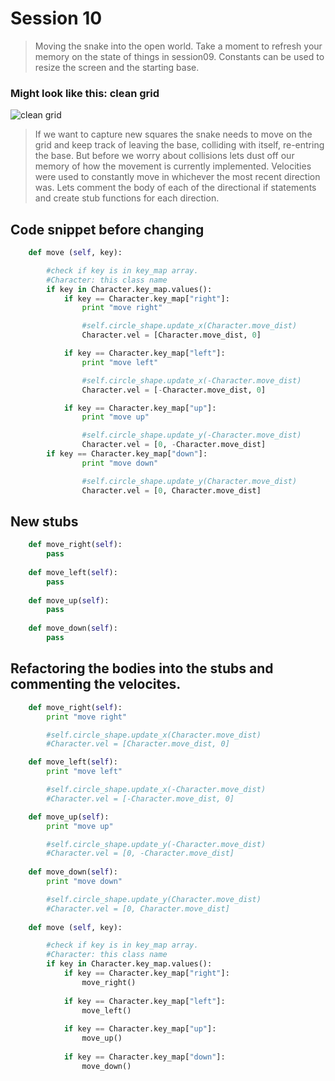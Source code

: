 # Session 10
> Moving the snake into the open world. Take a moment to refresh your memory on the state of things in session09.
Constants can be used to resize the screen and the starting base.

### Might look like this: clean grid
![clean grid](https://drive.google.com/uc?export=download&id=0B3SFnARVIcGLbTM4LXBVVXpPcjA)

> If we want to capture new squares the snake needs to move on the grid and keep track of leaving the base, colliding with itself, re-entring the base. But before we worry about collisions lets dust off our memory of how the movement is currently implemented. Velocities were used to constantly move in whichever the most recent direction was. Lets comment the body of each of the directional if statements and create stub functions for each direction.

## Code snippet before changing
```python
    def move (self, key):

        #check if key is in key_map array. 
        #Character: this class name
        if key in Character.key_map.values():
            if key == Character.key_map["right"]:
                print "move right"

                #self.circle_shape.update_x(Character.move_dist)
                Character.vel = [Character.move_dist, 0]

            if key == Character.key_map["left"]:
                print "move left"

                #self.circle_shape.update_x(-Character.move_dist)    
                Character.vel = [-Character.move_dist, 0]

            if key == Character.key_map["up"]:
                print "move up"

                #self.circle_shape.update_y(-Character.move_dist)
                Character.vel = [0, -Character.move_dist]
        if key == Character.key_map["down"]:
                print "move down"

                #self.circle_shape.update_y(Character.move_dist)
                Character.vel = [0, Character.move_dist]

```

## New stubs

```python
    def move_right(self):
        pass
    
    def move_left(self):
		pass
    
    def move_up(self):
        pass
    
    def move_down(self):
        pass
```

## Refactoring the bodies into the stubs and commenting the velocites.

```python
    def move_right(self):
        print "move right"

        #self.circle_shape.update_x(Character.move_dist)
        #Character.vel = [Character.move_dist, 0]

    def move_left(self):
        print "move left"

        #self.circle_shape.update_x(-Character.move_dist)    
        #Character.vel = [-Character.move_dist, 0]

    def move_up(self):
        print "move up"

        #self.circle_shape.update_y(-Character.move_dist)
        #Character.vel = [0, -Character.move_dist]
    
    def move_down(self):
        print "move down"

        #self.circle_shape.update_y(Character.move_dist)
        #Character.vel = [0, Character.move_dist]
    
    def move (self, key):

        #check if key is in key_map array. 
        #Character: this class name
        if key in Character.key_map.values():
            if key == Character.key_map["right"]:
                move_right()
                
            if key == Character.key_map["left"]:
                move_left()
                
            if key == Character.key_map["up"]:
                move_up()
                
            if key == Character.key_map["down"]:
                move_down()
```
